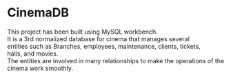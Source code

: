 # CinemaDB
This project has been built using MySQL workbench. <br> 
It is a 3rd normalized database for cinema that manages several <br> 
entities such as Branches, employees, maintenance, clients, tickets,<br> 
halls, and movies. <br>
The entities are involved in many relationships to make the operations of the cinema work smoothly.
